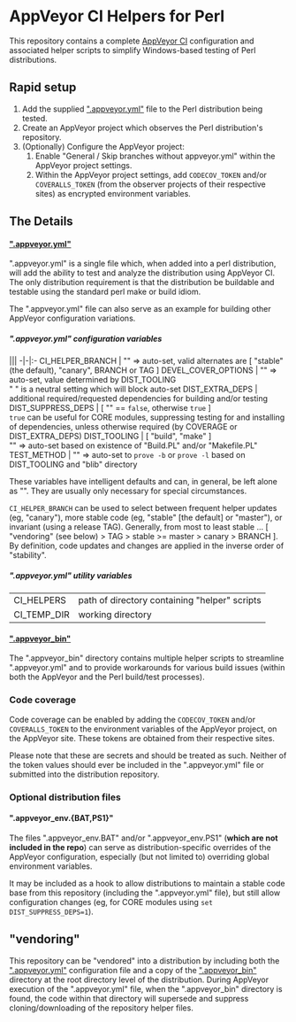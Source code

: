 <DOCTYPE markdown>
<meta charset="utf-8" content="text/markdown" lang="en">

# AppVeyor CI Helpers for Perl

This repository contains a complete [AppVeyor CI](https://appveyor.com) configuration and associated helper scripts to simplify Windows-based testing of Perl distributions.

## Rapid setup

1. Add the supplied [".appveyor.yml"](https://github.com/rivy/AppVeyorCI.helpers-perl/blob/master/.appveyor.yml) file to the Perl distribution being tested.
2. Create an AppVeyor project which observes the Perl distribution's repository.
3. (Optionally) Configure the AppVeyor project:
    1. Enable "General / Skip branches without appveyor.yml" within the AppVeyor project settings.
    2. Within the AppVeyor project settings, add `CODECOV_TOKEN` and/or `COVERALLS_TOKEN` (from the observer projects of their respective sites) as encrypted environment variables.

## The Details

#### [".appveyor.yml"](https://github.com/rivy/AppVeyorCI.helpers-perl/blob/master/.appveyor.yml)

".appveyor.yml" is a single file which, when added into a perl distribution, will add the ability to test and analyze the distribution using AppVeyor CI. The only distribution requirement is that the distribution be buildable and testable using the standard perl make or build idiom.

The ".appveyor.yml" file can also serve as an example for building other AppVeyor configuration variations.

##### ".appveyor.yml" configuration variables

|||
-|-|:-
CI_HELPER_BRANCH    | "" => auto-set, valid alternates are [ "stable" (the default), "canary", BRANCH or TAG ]
DEVEL_COVER_OPTIONS | "" => auto-set, value determined by DIST_TOOLING <br> " " is a neutral setting which will block auto-set
DIST_EXTRA_DEPS     | additional required/requested dependencies for building and/or testing
DIST_SUPPRESS_DEPS  | [ "" == `false`, otherwise `true` ] <br> `true` can be useful for CORE modules, suppressing testing for and installing of dependencies, unless otherwise required (by COVERAGE or DIST_EXTRA_DEPS)
DIST_TOOLING        | [ "build", "make" ] <br>"" => auto-set based on existence of "Build.PL" and/or "Makefile.PL"
TEST_METHOD         | "" => auto-set to `prove -b` or `prove -l` based on DIST_TOOLING and "blib" directory

These variables have intelligent defaults and can, in general, be left alone as "". They are usually only necessary for special circumstances.

`CI_HELPER_BRANCH` can be used to select between frequent helper updates (eg, "canary"), more stable code (eg, "stable" [the default] or "master"), or invariant (using a release TAG). Generally, from most to least stable ... [ "vendoring" (see below) > TAG > stable >= master > canary > BRANCH ]. By definition, code updates and changes are applied in the inverse order of "stability".

##### ".appveyor.yml" utility variables

|||
-|-
CI_HELPERS      | path of directory containing "helper" scripts
CI_TEMP_DIR     | working directory

#### [".appveyor_bin"](https://github.com/rivy/AppVeyorCI.helpers-perl/tree/master/.appveyor_bin)

The ".appveyor_bin" directory contains multiple helper scripts to streamline ".appveyor.yml" and to provide workarounds for various build issues (within both the AppVeyor and the Perl build/test processes).

### Code coverage

Code coverage can be enabled by adding the `CODECOV_TOKEN` and/or `COVERALLS_TOKEN` to the environment variables of the AppVeyor project, on the AppVeyor site. These tokens are obtained from their respective sites.

Please note that these are secrets and should be treated as such. Neither of the token values should ever be included in the ".appveyor.yml" file or submitted into the distribution repository.

### Optional distribution files

#### ".appveyor_env.{BAT,PS1}"

The files ".appveyor_env.BAT" and/or ".appveyor_env.PS1" (**which are not included in the repo**) can serve as distribution-specific overrides of the AppVeyor configuration, especially (but not limited to) overriding global environment variables.

It may be included as a hook to allow distributions to maintain a stable code base from this repository (including the ".appveyor.yml" file), but still allow configuration changes (eg, for CORE modules using `set DIST_SUPPRESS_DEPS=1`).

## "vendoring"

This repository can be "vendored" into a distribution by including both the [".appveyor.yml"](https://github.com/rivy/AppVeyorCI.helpers-perl/blob/master/.appveyor.yml) configuration file and a copy of the [".appveyor_bin"](https://github.com/rivy/AppVeyorCI.helpers-perl/tree/master/.appveyor_bin) directory at the root directory level of the distribution. During AppVeyor execution of the ".appveyor.yml" file, when the ".appveyor_bin" directory is found, the code within that directory will supersede and suppress cloning/downloading of the repository helper files.
